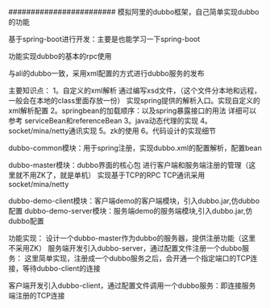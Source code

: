 ########################
模拟阿里的dubbo框架，自己简单实现dubbo的功能

基于spring-boot进行开发：主要是也能学习一下spring-boot

功能实现dubbo的基本的rpc使用

与ali的dubbo一致，采用xml配置的方式进行dubbo服务的发布

主要知识点：
1。自定义的xml解析
通过编写xsd文件，（这个文件分本地和远程，一般会在本地的class里面存放一份）
实现spring提供的解析入口。实现自定义的xml解析配置
2。springbean的加载顺序：以及spring暴露接口的用法
详细可以参考 serviceBean和referenceBean
3。java动态代理的实现
4。socket/mina/netty通讯实现
5。zk的使用
6。代码设计的实现细节




dubbo-common模块：用于spring注册，实现dubbo.xml的配置解析，配置bean

dubbo-master模块：dubbo界面的核心包
进行客户端和服务端注册的管理（这里就不用ZK了，就是单机）
实现基于TCP的RPC
TCP通讯采用socket/mina/netty

dubbo-demo-client模块：客户端demo的客户端模块，引入dubbo.jar,仿dubbo配置
dubbo-demo-server模块：服务端demo的服务端模块,引入dubbo.jar,仿dubbo配置


功能实现：
设计一个dubbo-master作为dubbo的服务器，提供注册功能（这里不采用ZK）
服务端开发引入dubbo-server，通过配置文件注册一个dubbo服务：
这里简单实现，注册成一个dubbo服务之后，会开通一个指定端口的TCP连接，等待dubbo-client的连接

客户端开发引入dubbo-client，通过配置文件调用一个dubbo服务：即连接服务端注册的TCP连接




